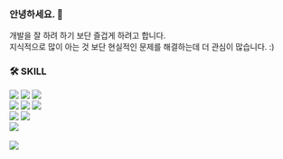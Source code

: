 ### 안녕하세요. 👋

개발을 잘 하려 하기 보단 즐겁게 하려고 합니다. <br/>
지식적으로 많이 아는 것 보단 현실적인 문제를 해결하는데 더 관심이 많습니다. :)

### 🛠️ SKILL
<div align="left">
  <img src="https://img.shields.io/badge/HTML5-E34F26?style=flat&logo=HTML5&logoColor=white" />
  <img src="https://img.shields.io/badge/CSS3-1572B6?style=flat&logo=CSS3&logoColor=white" />
  <img src="https://img.shields.io/badge/Javascript-ECD53F?style=flat&logo=JavaScript&logoColor=white" />
</div>
<div align="left">
  <img src="https://img.shields.io/badge/Vue(2,3)-4FC08D?style=flat&logo=Vue.js&logoColor=white" />
  <img src="https://img.shields.io/badge/React-61DAFB?style=flat&logo=React&logoColor=white" />
  <img src="https://img.shields.io/badge/Flutter-02569B?style=flat&logo=Flutter&logoColor=white" />
</div>
<div align="left">
  <img src="https://img.shields.io/badge/Spring Boot-6DB33F?style=flat&logo=Spring Boot&logoColor=white" />
  <img src="https://img.shields.io/badge/Node.js-339933?style=flat&logo=Node.js&logoColor=white" />
</div>
<div align="left">
  <img src="https://github-readme-stats.vercel.app/api/top-langs/?username=Leeseunghyun&layout=compact"><br><br>
  <img src="https://github-readme-stats.vercel.app/api?username=Leeseunghyun&show_icons=true">
</div>

